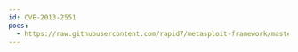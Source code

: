 ```yaml
---
id: CVE-2013-2551
pocs:
  - https://raw.githubusercontent.com/rapid7/metasploit-framework/master/modules/exploits/windows/browser/ms13_037_svg_dashstyle.rb
---
```

